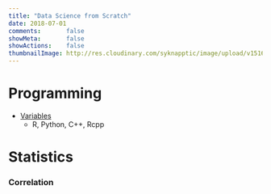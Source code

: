 ```yaml
---
title: "Data Science from Scratch"
date: 2018-07-01
comments:       false
showMeta:       false
showActions:    false
thumbnailImage: http://res.cloudinary.com/syknapptic/image/upload/v1516468904/logo_rd5ifq.png
---
```


# Programming

* [Variables](/2018/07/programming-essentials-variables/)
    + R, Python, C++, Rcpp
  

# Statistics

### Correlation 
